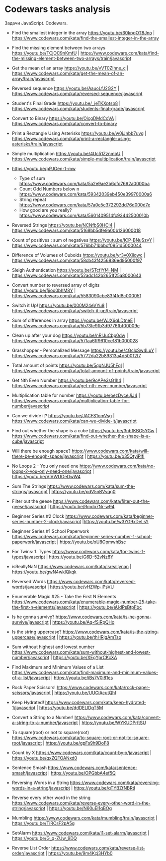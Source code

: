 # Codewars tasks analysis

Задачи JavaScript. Codewars.

* Find the smallest integer in the array https://youtu.be/60kpqOT8Jno | https://www.codewars.com/kata/find-the-smallest-integer-in-the-array
* Find the missing element between two arrays https://youtu.be/TCjOC9nKmfU | https://www.codewars.com/kata/find-the-missing-element-between-two-arrays/train/javascript
* Get the mean of an array https://youtu.be/vVT0ZIhne_c | https://www.codewars.com/kata/get-the-mean-of-an-array/train/javascript
* Reversed sequence https://youtu.be/AauoLfJ2G2Y | https://www.codewars.com/kata/reversed-sequence/javascript
* Student's Final Grade https://youtu.be/_jeTKXptso8 | https://www.codewars.com/kata/students-final-grade/javascript
* Convert to Binary https://youtu.be/OicgDMdCoVA | https://www.codewars.com/kata/convert-to-binary
* Print a Rectangle Using Asterisks https://youtu.be/w0jJnbb7uvg | https://www.codewars.com/kata/print-a-rectangle-using-asterisks/train/javascript
* Simple multiplication https://youtu.be/4Uc51ZznmbU | https://www.codewars.com/kata/simple-multiplication/train/javascript

* https://youtu.be/pPJOen-1-mw
  * Type of sum https://www.codewars.com/kata/5a2e9ae2b6cfd7692a0000ba
  * Count Odd Numbers below n https://www.codewars.com/kata/59342039eb450e39970000a6
  * String repeat https://www.codewars.com/kata/57a0e5c372292dd76d000d7e
  * How good are you really? https://www.codewars.com/kata/5601409514fc93442500010b

* Reversed Strings https://youtu.be/NCNfbS0HCI4 | https://www.codewars.com/kata/5168bb5dfe9a00b126000018
* Count of positives : sum of negatives https://youtu.be/ICP-BNuSzvY | https://www.codewars.com/kata/576bb71bbbcf0951d5000044
* Difference of Volumes of Cuboids https://youtu.be/yr3v0Xiiowc | https://www.codewars.com/kata/58cb43f4256836ed95000f97
* Sleigh Authentication https://youtu.be/STcfIYf4-NM | https://www.codewars.com/kata/52adc142b2651f25a8000643
* Convert number to reversed array of digits https://youtu.be/fjioo0bhM8Y |  https://www.codewars.com/kata/5583090cbe83f4fd8c000051
* Switch it Up! https://youtu.be/000M24eVYu8 | https://www.codewars.com/kata/switch-it-up/train/javascript
* Sum of differences in array https://youtu.be/WJX6qLDtneE | https://www.codewars.com/kata/5b73fe9fb3d9776fbf00009e
* Clean up after your dog https://youtu.be/nRIJuCbp0dw | https://www.codewars.com/kata/57faa6ff9610ce181b000028
* Grasshopper - Personalized Message https://youtu.be/4GclxSw4LuY | https://www.codewars.com/kata/5772da22b89313a4d50012f7
* Total amount of points https://youtu.be/5qgNJU5hFgI | https://www.codewars.com/kata/total-amount-of-points/train/javascript
* Get Nth Even Number https://youtu.be/9oAPe3sG1h4 | https://www.codewars.com/kata/get-nth-even-number/javascript
* Multiplication table for number https://youtu.be/oezDvceJjJ4 | https://www.codewars.com/kata/multiplication-table-for-number/javascript
* Can we divide it? https://youtu.be/JACFS1omVsg | https://www.codewars.com/kata/can-we-divide-it/javascript
* Find out whether the shape is a cube https://youtu.be/3nbfKBG5YGw | https://www.codewars.com/kata/find-out-whether-the-shape-is-a-cube/javascript
* Will there be enough space? https://www.codewars.com/kata/will-there-be-enough-space/javascript | https://youtu.be/o35QtyiPlfI
* No Loops 2 - You only need one https://www.codewars.com/kata/no-loops-2-you-only-need-one/javascript | https://youtu.be/VlVWUOeDwW4
* Sum The Strings https://www.codewars.com/kata/sum-the-strings/javascript | https://youtu.be/pdV5nBVvqg0
* Filter out the geese https://www.codewars.com/kata/filter-out-the-geese/javascript | https://youtu.be/Rmdo7Nr-w94
* Beginner Series #2 Clock https://www.codewars.com/kata/beginner-series-number-2-clock/javascript |https://youtu.be/w3YG9xDeLsY
* Beginner Series #1 School Paperwork https://www.codewars.com/kata/beginner-series-number-1-school-paperwork/javascript | https://youtu.be/xU8OpmwhBsc
* For Twins: 1. Types https://www.codewars.com/kata/for-twins-1-types/javascript | https://youtu.be/G6D-52vNz8Y
* isReallyNaN https://www.codewars.com/kata/isreallynan | https://youtu.be/gwN4wklQkqk
* Reversed Words https://www.codewars.com/kata/reversed-words/javascript | https://youtu.be/vHZWp-iPsVU
* Enumerable Magic #25 - Take the First N Elements https://www.codewars.com/kata/enumerable-magic-number-25-take-the-first-n-elements/javascript | https://youtu.be/eUdPsBtpFbc
* Is he gonna survive? https://www.codewars.com/kata/is-he-gonna-survive/javascript | https://youtu.be/Aq-fSiRpQHo
* Is the string uppercase? https://www.codewars.com/kata/is-the-string-uppercase/javascript | https://youtu.be/thHRjgAmTso
* Sum without highest and lowest number https://www.codewars.com/kata/sum-without-highest-and-lowest-number/javascript | https://youtu.be/XEgYprCKcXA
* Find Maximum and Minimum Values of a List https://www.codewars.com/kata/find-maximum-and-minimum-values-of-a-list/javascript | https://youtu.be/iBs7V0i81es
* Rock Paper Scissors! https://www.codewars.com/kata/rock-paper-scissors/javascript | https://youtu.be/UUCiAcutQhI
* Keep Hydrated! https://www.codewars.com/kata/keep-hydrated-1/javascript | https://youtu.be/ddDELlDqT5M
* Convert a String to a Number! https://www.codewars.com/kata/convert-a-string-to-a-number/javascript | https://youtu.be/WYKUDPrftSU
* To square(root) or not to square(root) https://www.codewars.com/kata/to-square-root-or-not-to-square-root/javascript | https://youtu.be/gpFs9h9DoF8
* Count by X https://www.codewars.com/kata/count-by-x/javascript | https://youtu.be/qxZQFOANxd0
* Sentence Smash https://www.codewars.com/kata/sentence-smash/javascript  | https://youtu.be/OPGbbA4ef5Q
* Reversing Words in a String https://www.codewars.com/kata/reversing-words-in-a-string/javascript  |  https://youtu.be/qTYBZfNBRtI
* Reverse every other word in the string https://www.codewars.com/kata/reverse-every-other-word-in-the-string/javascript  | https://youtu.be/N60uEI1qBOg
* Mumbling https://www.codewars.com/kata/mumbling/train/javascript | https://youtu.be/TiRCsF2pA5g
* SetAlarm https://www.codewars.com/kata/l1-set-alarm/javascript | https://youtu.be/G_q-ZUw_9DQ
* Reverse List Order https://www.codewars.com/kata/reverse-list-order/javascript | https://youtu.be/9m4Kcj3HYb0
